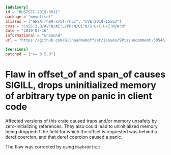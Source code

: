 ```toml
[advisory]
id = "RUSTSEC-2019-0011"
package = "memoffset"
aliases = ["GHSA-rh89-x75f-rh3c", "CVE-2019-15553"]
cvss = "CVSS:3.0/AV:N/AC:L/PR:N/UI:N/S:U/C:H/I:N/A:N"
date = "2019-07-16"
informational = "unsound"
url = "https://github.com/Gilnaa/memoffset/issues/9#issuecomment-505461490"

[versions]
patched = [">= 0.5.0"]
```

# Flaw in offset_of and span_of causes SIGILL, drops uninitialized memory of arbitrary type on panic in client code

Affected versions of this crate caused traps and/or memory unsafety by zero-initializing references.
They also could lead to uninitialized memory being dropped if the field for which the offset is requested was behind a deref coercion, and that deref coercion caused a panic.

The flaw was corrected by using `MaybeUninit`.
